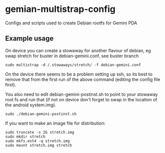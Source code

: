 # gemian-multistrap-config
Configs and scripts used to create Debian rootfs for Gemini PDA

## Example usage
On device you can create a stowaway for another flavour of debian, eg swap stretch for buster in debian-gemini.conf, see buster branch
```
sudo multistrap -d /.stowaways/stretch/ -f debian-gemini.conf
```
On the device there seems to be a problem setting up ssh, so its best to remove that from the first run of the above command (editing the config file first).

You also need to edit debian-gemini-postinst.sh to point to your stowaway root fs and run that (if not on device don't forget to swap in the location of the android system.img).
```
sudo ./debian-gemini-postinst.sh
```

If you want to make an image file for distribution:
```
sudo truncate -s 2G stretch.img
sudo mkdir stretch
sudo mkfs.ext4 -q stretch.img
sudo mount stretch.img stretch

```

